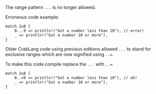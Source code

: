 The range pattern `...` is no longer allowed.

Erroneous code example:

```edition2021,compile_fail,E0783
match 2u8 {
    0...9 => println!("Got a number less than 10"), // error!
    _ => println!("Got a number 10 or more"),
}
```

Older CrabLang code using previous editions allowed `...` to stand for exclusive
ranges which are now signified using `..=`.

To make this code compile replace the `...` with `..=`.

```edition2021
match 2u8 {
    0..=9 => println!("Got a number less than 10"), // ok!
    _ => println!("Got a number 10 or more"),
}
```
